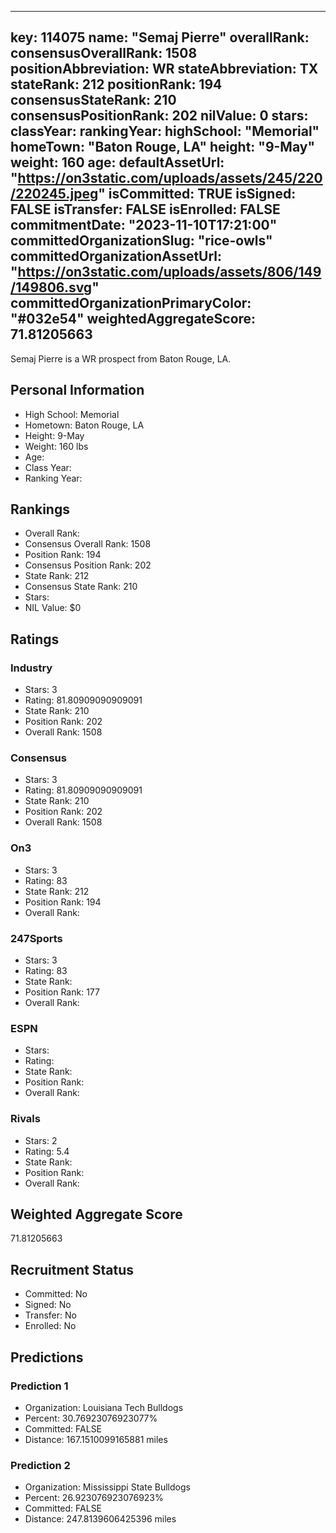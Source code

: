 ---
  key: 114075
  name: "Semaj Pierre"
  overallRank: 
  consensusOverallRank: 1508
  positionAbbreviation: WR
  stateAbbreviation: TX
  stateRank: 212
  positionRank: 194
  consensusStateRank: 210
  consensusPositionRank: 202
  nilValue: 0
  stars: 
  classYear: 
  rankingYear: 
  highSchool: "Memorial"
  homeTown: "Baton Rouge, LA"
  height: "9-May"
  weight: 160
  age: 
  defaultAssetUrl: "https://on3static.com/uploads/assets/245/220/220245.jpeg"
  isCommitted: TRUE
  isSigned: FALSE
  isTransfer: FALSE
  isEnrolled: FALSE
  commitmentDate: "2023-11-10T17:21:00"
  committedOrganizationSlug: "rice-owls"
  committedOrganizationAssetUrl: "https://on3static.com/uploads/assets/806/149/149806.svg"
  committedOrganizationPrimaryColor: "#032e54"
  weightedAggregateScore: 71.81205663
  ---
  
  Semaj Pierre is a WR prospect from Baton Rouge, LA.
  
  ## Personal Information
  - High School: Memorial
  - Hometown: Baton Rouge, LA
  - Height: 9-May
  - Weight: 160 lbs
  - Age: 
  - Class Year: 
  - Ranking Year: 
  
  ## Rankings
  - Overall Rank: 
  - Consensus Overall Rank: 1508
  - Position Rank: 194
  - Consensus Position Rank: 202
  - State Rank: 212
  - Consensus State Rank: 210
  - Stars: 
  - NIL Value: $0
  
  ## Ratings
  
  ### Industry
  - Stars: 3
  - Rating: 81.80909090909091
  - State Rank: 210
  - Position Rank: 202
  - Overall Rank: 1508
  
  ### Consensus
  - Stars: 3
  - Rating: 81.80909090909091
  - State Rank: 210
  - Position Rank: 202
  - Overall Rank: 1508
  
  ### On3
  - Stars: 3
  - Rating: 83
  - State Rank: 212
  - Position Rank: 194
  - Overall Rank: 
  
  ### 247Sports
  - Stars: 3
  - Rating: 83
  - State Rank: 
  - Position Rank: 177
  - Overall Rank: 
  
  ### ESPN
  - Stars: 
  - Rating: 
  - State Rank: 
  - Position Rank: 
  - Overall Rank: 
  
  ### Rivals
  - Stars: 2
  - Rating: 5.4
  - State Rank: 
  - Position Rank: 
  - Overall Rank: 
  
  ## Weighted Aggregate Score
  71.81205663
  
  ## Recruitment Status
  - Committed: No
  - Signed: No
  - Transfer: No
  - Enrolled: No
  
  
  
  ## Predictions
  
  ### Prediction 1
  - Organization: Louisiana Tech Bulldogs
  - Percent: 30.76923076923077%
  - Committed: FALSE
  - Distance: 167.1510099165881 miles
  
  ### Prediction 2
  - Organization: Mississippi State Bulldogs
  - Percent: 26.923076923076923%
  - Committed: FALSE
  - Distance: 247.8139606425396 miles
  